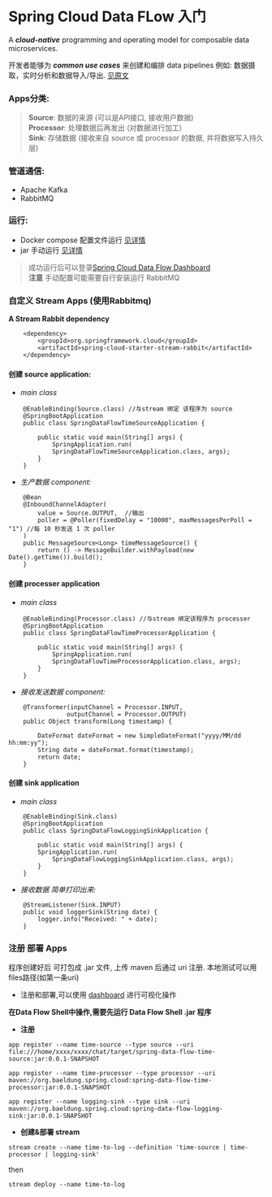 # Spring Cloud Data FLow 入门
A ***cloud-native*** programming and operating model for composable data microservices.

开发者能够为 ***common use cases*** 来创建和编排 data pipelines 例如: 数据摄取，实时分析和数据导入/导出. [见原文](https://www.baeldung.com/spring-cloud-data-flow-stream-processing)


### Apps分类:
>**Source**: 数据的来源 (可以是API接口, 接收用户数据) 
<br> **Processor**: 处理数据后再发出 (对数据进行加工)
<br>**Sink**: 存储数据 (接收来自 source 或 processor 的数据, 并将数据写入持久层)

### 管道通信:
- Apache Kafka
- RabbitMQ

### 运行: 
- Docker compose 配置文件运行 [见详情](https://springcloud.cc/spring-cloud-dataflow.html#getting-started-deploying-spring-cloud-dataflow-docker)
- jar 手动运行 [见详情](https://springcloud.cc/spring-cloud-dataflow.html#getting-started-deploying-spring-cloud-dataflow)

> 成功运行后可以登录[Spring Cloud Data Flow Dashboard](http://localhost:9393/dashboard) 
<br>**注意** 手动配置可能需要自行安装运行 RabbitMQ

### 自定义 Stream Apps (使用Rabbitmq)
**A Stream Rabbit dependency**
```
    <dependency>
        <groupId>org.springframework.cloud</groupId>
        <artifactId>spring-cloud-starter-stream-rabbit</artifactId>
    </dependency>
```
#### 创建 source application:
- *main class*
```
    @EnableBinding(Source.class) //与stream 绑定 该程序为 source
    @SpringBootApplication
    public class SpringDataFlowTimeSourceApplication {
        
        public static void main(String[] args) {
            SpringApplication.run(
            SpringDataFlowTimeSourceApplication.class, args);
        }
    }
```
- *生产数据 component:*
```
    @Bean
    @InboundChannelAdapter(
        value = Source.OUTPUT,  //输出
        poller = @Poller(fixedDelay = "10000", maxMessagesPerPoll = "1") //每 10 秒发送 1 次 poller
    )
    public MessageSource<Long> timeMessageSource() {
        return () -> MessageBuilder.withPayload(new Date().getTime()).build();
    }
```
#### 创建 processer application
- *main class*
````
    @EnableBinding(Processor.class) //与stream 绑定该程序为 processer
    @SpringBootApplication
    public class SpringDataFlowTimeProcessorApplication {
    
        public static void main(String[] args) {
            SpringApplication.run(
            SpringDataFlowTimeProcessorApplication.class, args);
        }
    }
````
- *接收发送数据 component:* 
```
    @Transformer(inputChannel = Processor.INPUT, 
                outputChannel = Processor.OUTPUT)
    public Object transform(Long timestamp) {
    
        DateFormat dateFormat = new SimpleDateFormat("yyyy/MM/dd hh:mm:yy");
        String date = dateFormat.format(timestamp);
        return date;
    }
```
#### 创建 sink application
- *main class*
```
    @EnableBinding(Sink.class)
    @SpringBootApplication
    public class SpringDataFlowLoggingSinkApplication {
    
        public static void main(String[] args) {
        SpringApplication.run(
            SpringDataFlowLoggingSinkApplication.class, args);
        }
    }
```
- *接收数据 简单打印出来:*
```
    @StreamListener(Sink.INPUT)
    public void loggerSink(String date) {
        logger.info("Received: " + date);
    }
```
### 注册 部署 Apps 
程序创建好后 可打包成 .jar 文件, 上传 maven 后通过 uri 注册. 本地测试可以用files路径(如第一条uri)
 
* 注册和部署,可以使用 [dashboard](http://localhost:9393/dashboard) 进行可视化操作

**在Data Flow Shell中操作,需要先运行 Data Flow Shell .jar 程序**

- **注册**
```
app register --name time-source --type source --uri file:///home/xxxx/xxxx/chat/target/spring-data-flow-time-source:jar:0.0.1-SNAPSHOT
 
app register --name time-processor --type processor --uri maven://org.baeldung.spring.cloud:spring-data-flow-time-processor:jar:0.0.1-SNAPSHOT
 
app register --name logging-sink --type sink --uri maven://org.baeldung.spring.cloud:spring-data-flow-logging-sink:jar:0.0.1-SNAPSHOT
```
- **创建&部署 stream**

```
stream create --name time-to-log --definition 'time-source | time-processor | logging-sink'
```
then
```
stream deploy --name time-to-log
```


